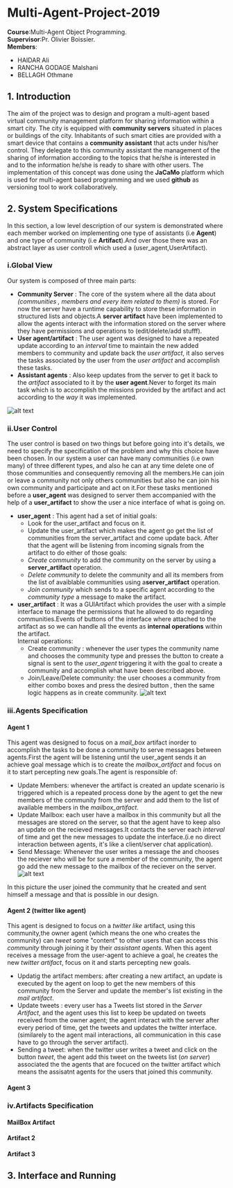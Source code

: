 # Multi-Agent-Project-2019
**Course**:Multi-Agent Object Programming.  
**Supervisor**:Pr. Olivier Boissier.  
**Members**:
* HAIDAR Ali
* RANCHA GODAGE Malshani
* BELLAGH Othmane

## 1. Introduction

The aim of the project was to design and program a multi-agent based virtual community management platform for sharing information within a smart city. The city is equipped with **community servers** situated in places or buildings of the city.
Inhabitants of such smart cities are provided with a smart device that contains a **community assistant** that acts under his/her control. They delegate to this community assistant the management of the sharing of information according to the topics that he/she is interested in and to the information he/she is ready to share with other users.
The implementation of this concept was done using the **JaCaMo** platform which is used for multi-agent based programming and we used **github** as versioning tool to work collaboratively.

## 2. System Specifications
In this section, a low level description of our system is demonstrated where each member worked on implementing one type of assistants (i.e **Agent**) and one type of community (i.e **Artifact**).And over those there was an abstract layer as user controll which used a (user_agent,UserArtifact).

### i.Global View
Our system is composed of three main parts:  
* **Community Server** : The core of the system where all the data about *(communities , members and every item related to them)* is stored. For now the server have a runtime capability to store these information in structured lists and objects.A **server artifact** have been implemented to allow the agents interact with the information stored on the server where they have permissions and operations to (edit/delete/add stufff).
* **User agent/artifact** : The user agent was designed to have a repeated update according to an *interval* time to maintain the new added members to community and update back the *user artifact*, it also serves the tasks associated by the user from the *user artifact* and accomplish these tasks.
* **Assistant agents** : Also keep updates from the server to get it back to the *artifact* associated to it by the **user agent**.Never to forget its main task which is to accomplish the missions provided by the artifact and act according to the *way* it was implemented.

![alt text](https://github.com/AlyHdr/Multi-Agent-Project-2019/blob/master/arch_1.png "Architecture of the system from a global point of view")

### ii.User Control
The user control is based on two things but before going into it's details, we need to specify the specification of the problem and why this choice have been chosen. In our system a user can have many communities (i.e own many) of three different types, and also he can at any time delete one of those communities and consequently removing all the members.He can join or leave a community not only others communities but also he can join his own community and participate and act on it.For these tasks mentioned before a **user_agent** was designed to server them accompanied with the help of a **user_artifact** to show the user a nice interface of what is going on.  

* **user_agent** : This agent had a set of initial goals:
    * Look for the user_artifact and focus on it.  
    * Update the user_artifact which makes the agent go get the list of communities from the server_artifact and come update back.
    After that the agent will be listening from incoming signals from the artifact to do either of those goals:  
    * *Create community* to add the community on the server by using a **server_artifact** operation.  
    * *Delete community* to delete the community and all its members from the list of avaiblable communities using a**server_artifact** operation.  
    * *Join community* which sends to a specific agent according to the *community type* a message to make the artifact.  
* **user_artifact** : It was a GUIArtifact which provides the user with a simple interface to manage the permissions that he allowed to do regarding communities.Events of buttons of the interface where attached to the artifact as so we can handle all the events as **internal operations** within the artifact.  
Internal operations:  
   * Create community : whenever the user types the community name and chooses the community type and presses the button to create a signal is sent to the *user_agent* triggering it with the goal to create a community and accomplish what have been described above.  
   * Join/Leave/Delete community: the user chooses a community from either combo boxes and press the desired button , then the same logic happens as in create community.
![alt text](https://github.com/AlyHdr/Multi-Agent-Project-2019/blob/master/user_artifact.jpg "Figure to show the interface linked to the explanation above")
### iii.Agents Specification
#### Agent 1
This agent was designed to focus on a *mail_box* artifact inorder to accomplish the tasks to be done a community to serve messages between agents.First the agent will be listening until the user_agent sends it an achieve goal message which is to create the *mailbox_artifact* and focus on it to start percepting new goals.The agent is responsible of:
* Update Members: whenever the artifact is created an update scenario is triggered which is a repeated process done by the agent to get the new members of the community from the server and add them to the list of available members in the *mailbox_artifact*.
* Update Mailbox: each user have a mailbox in this community but all the messages are stored on the server, so that the agent have to keep also an update on the recieved messages.It contacts the server each *interval* of time and get the new messages to update the interface.(i.e no direct interaction between agents, it's like a client/server chat application).
* Send Message: Whenever the user writes a message the and chooses the reciever who will be for sure a member of the community, the agent go add the new message to the mailbox of the reciever on the server.
![alt text](https://github.com/AlyHdr/Multi-Agent-Project-2019/blob/master/mail_box.PNG )

In this picture the user joined the community that he created and sent himself a message and that is possible in our design.
#### Agent 2 (twitter like agent) 
This agent is designed to focus on a *twitter like* artifact, using this community,the owner agent (which means the one who creates the community) can *tweet* some "content" to other users that can access this *community* through joining it by their *assistant agents*.
When this agent receives a message from the user-agent to achieve a goal, he creates the new *twitter artifact*, focus on it and starts percepting new goals.
* Updatig the artifact members:  after creating a new artifact, an update is executed by the agent on loop to get the new members of this community from the Server and update the member's list existing in the *mail artifact*.
* Update tweets : every user has a Tweets list stored in the *Server Artifact*, and the agent uses this list to keep be updated on tweets received from the owner agent; the agent interact with the server after every period of time, get the tweets and updates the twitter interface.(similarely to the agent mail interactions, all communication in this case have to go through the server artifact). 
* Sending a tweet:  when the twitter user writes a tweet and click on the button *tweet*, the agent add this tweet on the tweets list (*on server*) associated the the agents that are focuced on the twitter artifact which means the assisatnt agents for the users that joined this community. 
#### Agent 3

### iv.Artifacts Specification
#### MailBox Artifact

#### Artifact 2
#### Artifact 3


## 3. Interface and Running
